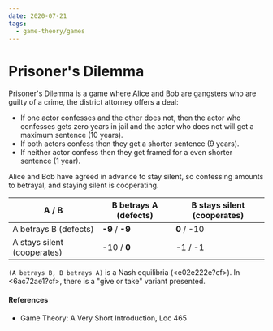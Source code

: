 ```yaml
---
date: 2020-07-21
tags:
  - game-theory/games
---
```


# Prisoner's Dilemma
Prisoner's Dilemma is a game where Alice and Bob are gangsters who are guilty of a crime, the
district attorney offers a deal:

- If one actor confesses and the other does not, then the actor who confesses gets zero years
  in jail and the actor who does not will get a maximum sentence (10 years).
- If both actors confess then they get a shorter sentence (9 years).
- If neither actor confess then they get framed for a even shorter sentence (1 year).

Alice and Bob have agreed in advance to stay silent, so confessing amounts to betrayal, and staying
silent is cooperating.

| A / B                       | B betrays A (defects) | B stays silent (cooperates) |
|-----------------------------|-----------------------|-----------------------------|
| A betrays B (defects)       | **-9** / **-9**       | **0** / -10                 |
| A stays silent (cooperates) | -10 / **0**           | -1 / -1                     |

`(A betrays B, B betrays A)` is a Nash equilibria (<e02e222e?cf>). In <6ac72ae1?cf>, there is
a "give or take" variant presented.

#### References
- Game Theory: A Very Short Introduction, Loc 465
